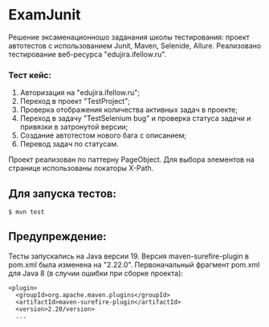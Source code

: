 # ExamJunit

Решение эксаменационношо заданания школы тестирования: проект автотестов с использованием Junit, Maven, Selenide, Allure.
Реализовано тестирование веб-ресурса "edujira.ifellow.ru".

### Тест кейс: 
1.	Авторизация на "edujira.ifellow.ru";
2.	Переход в проект "TestProject";
3.	Проверка отображения количества активных задач в проекте;
4.	Переход в задачу "TestSelenium bug" и проверка статуса задачи и привязки в затронутой версии;
5.	Создание автотестом нового бага с описанием;
6.	Перевод задач по статусам.

Проект реализован по паттерну PageObject.
Для выбора элементов на странице использованы локаторы X-Path.

## Для запуска тестов:
```
$ mvn test
```
## Предупреждение:
Тесты запускались на Java версии 19. Версия maven-surefire-plugin в pom.xml была изменена на "2.22.0".
Первоначальный фрагмент pom.xml для Java 8 (в случии ошибки при сборке проекта):
```
<plugin>
  <groupId>org.apache.maven.plugins</groupId>
  <artifactId>maven-surefire-plugin</artifactId>
  <version>2.20/version>
  ...
```
